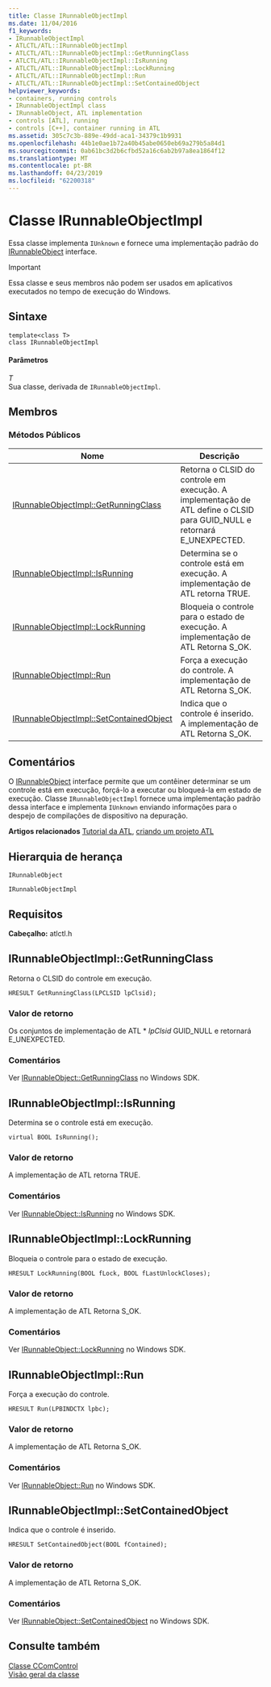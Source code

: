 ```yaml
---
title: Classe IRunnableObjectImpl
ms.date: 11/04/2016
f1_keywords:
- IRunnableObjectImpl
- ATLCTL/ATL::IRunnableObjectImpl
- ATLCTL/ATL::IRunnableObjectImpl::GetRunningClass
- ATLCTL/ATL::IRunnableObjectImpl::IsRunning
- ATLCTL/ATL::IRunnableObjectImpl::LockRunning
- ATLCTL/ATL::IRunnableObjectImpl::Run
- ATLCTL/ATL::IRunnableObjectImpl::SetContainedObject
helpviewer_keywords:
- containers, running controls
- IRunnableObjectImpl class
- IRunnableObject, ATL implementation
- controls [ATL], running
- controls [C++], container running in ATL
ms.assetid: 305c7c3b-889e-49dd-aca1-34379c1b9931
ms.openlocfilehash: 44b1e0ae1b72a40b45abe0650eb69a279b5a84d1
ms.sourcegitcommit: 0ab61bc3d2b6cfbd52a16c6ab2b97a8ea1864f12
ms.translationtype: MT
ms.contentlocale: pt-BR
ms.lasthandoff: 04/23/2019
ms.locfileid: "62200318"
---
```

# <a name="irunnableobjectimpl-class"></a>Classe IRunnableObjectImpl

Essa classe implementa `IUnknown` e fornece uma implementação padrão do [IRunnableObject](/windows/desktop/api/objidl/nn-objidl-irunnableobject) interface.

> [!IMPORTANT]
>  Essa classe e seus membros não podem ser usados em aplicativos executados no tempo de execução do Windows.

## <a name="syntax"></a>Sintaxe

```
template<class T>
class IRunnableObjectImpl
```

#### <a name="parameters"></a>Parâmetros

*T*<br/>
Sua classe, derivada de `IRunnableObjectImpl`.

## <a name="members"></a>Membros

### <a name="public-methods"></a>Métodos Públicos

|Nome|Descrição|
|----------|-----------------|
|[IRunnableObjectImpl::GetRunningClass](#getrunningclass)|Retorna o CLSID do controle em execução. A implementação de ATL define o CLSID para GUID_NULL e retornará E_UNEXPECTED.|
|[IRunnableObjectImpl::IsRunning](#isrunning)|Determina se o controle está em execução. A implementação de ATL retorna TRUE.|
|[IRunnableObjectImpl::LockRunning](#lockrunning)|Bloqueia o controle para o estado de execução. A implementação de ATL Retorna S_OK.|
|[IRunnableObjectImpl::Run](#run)|Força a execução do controle. A implementação de ATL Retorna S_OK.|
|[IRunnableObjectImpl::SetContainedObject](#setcontainedobject)|Indica que o controle é inserido. A implementação de ATL Retorna S_OK.|

## <a name="remarks"></a>Comentários

O [IRunnableObject](/windows/desktop/api/objidl/nn-objidl-irunnableobject) interface permite que um contêiner determinar se um controle está em execução, forçá-lo a executar ou bloqueá-la em estado de execução. Classe `IRunnableObjectImpl` fornece uma implementação padrão dessa interface e implementa `IUnknown` enviando informações para o despejo de compilações de dispositivo na depuração.

**Artigos relacionados** [Tutorial da ATL](../../atl/active-template-library-atl-tutorial.md), [criando um projeto ATL](../../atl/reference/creating-an-atl-project.md)

## <a name="inheritance-hierarchy"></a>Hierarquia de herança

`IRunnableObject`

`IRunnableObjectImpl`

## <a name="requirements"></a>Requisitos

**Cabeçalho:** atlctl.h

##  <a name="getrunningclass"></a>  IRunnableObjectImpl::GetRunningClass

Retorna o CLSID do controle em execução.

```
HRESULT GetRunningClass(LPCLSID lpClsid);
```

### <a name="return-value"></a>Valor de retorno

Os conjuntos de implementação de ATL \* *lpClsid* GUID_NULL e retornará E_UNEXPECTED.

### <a name="remarks"></a>Comentários

Ver [IRunnableObject::GetRunningClass](/windows/desktop/api/objidl/nf-objidl-irunnableobject-getrunningclass) no Windows SDK.

##  <a name="isrunning"></a>  IRunnableObjectImpl::IsRunning

Determina se o controle está em execução.

```
virtual BOOL IsRunning();
```

### <a name="return-value"></a>Valor de retorno

A implementação de ATL retorna TRUE.

### <a name="remarks"></a>Comentários

Ver [IRunnableObject::IsRunning](/windows/desktop/api/objidl/nf-objidl-irunnableobject-isrunning) no Windows SDK.

##  <a name="lockrunning"></a>  IRunnableObjectImpl::LockRunning

Bloqueia o controle para o estado de execução.

```
HRESULT LockRunning(BOOL fLock, BOOL fLastUnlockCloses);
```

### <a name="return-value"></a>Valor de retorno

A implementação de ATL Retorna S_OK.

### <a name="remarks"></a>Comentários

Ver [IRunnableObject::LockRunning](/windows/desktop/api/objidl/nf-objidl-irunnableobject-lockrunning) no Windows SDK.

##  <a name="run"></a>  IRunnableObjectImpl::Run

Força a execução do controle.

```
HRESULT Run(LPBINDCTX lpbc);
```

### <a name="return-value"></a>Valor de retorno

A implementação de ATL Retorna S_OK.

### <a name="remarks"></a>Comentários

Ver [IRunnableObject::Run](/windows/desktop/api/objidl/nf-objidl-irunnableobject-run) no Windows SDK.

##  <a name="setcontainedobject"></a>  IRunnableObjectImpl::SetContainedObject

Indica que o controle é inserido.

```
HRESULT SetContainedObject(BOOL fContained);
```

### <a name="return-value"></a>Valor de retorno

A implementação de ATL Retorna S_OK.

### <a name="remarks"></a>Comentários

Ver [IRunnableObject::SetContainedObject](/windows/desktop/api/objidl/nf-objidl-irunnableobject-setcontainedobject) no Windows SDK.

## <a name="see-also"></a>Consulte também

[Classe CComControl](../../atl/reference/ccomcontrol-class.md)<br/>
[Visão geral da classe](../../atl/atl-class-overview.md)
